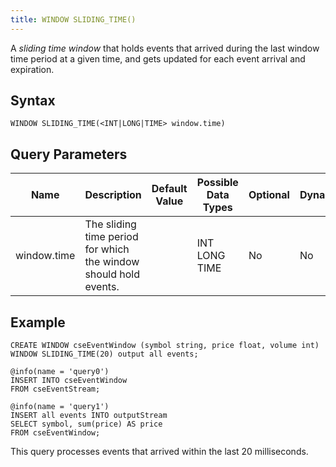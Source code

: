```yaml
---
title: WINDOW SLIDING_TIME() 
---
```


A _sliding time window_ that holds events that arrived during the last window time period at a given time, and gets updated for each event arrival and expiration.

## Syntax

    WINDOW SLIDING_TIME(<INT|LONG|TIME> window.time)

## Query Parameters

| Name        | Description           | Default Value | Possible Data Types | Optional | Dynamic |
|-------------|-----------------------|---------------|---------------------|----------|---------|
| window.time | The sliding time period for which the window should hold events. |               | INT LONG TIME       | No       | No      |

## Example

    CREATE WINDOW cseEventWindow (symbol string, price float, volume int) WINDOW SLIDING_TIME(20) output all events;

    @info(name = 'query0')
    INSERT INTO cseEventWindow
    FROM cseEventStream;

    @info(name = 'query1')
    INSERT all events INTO outputStream 
    SELECT symbol, sum(price) AS price
    FROM cseEventWindow;

This query processes events that arrived within the last 20 milliseconds.
